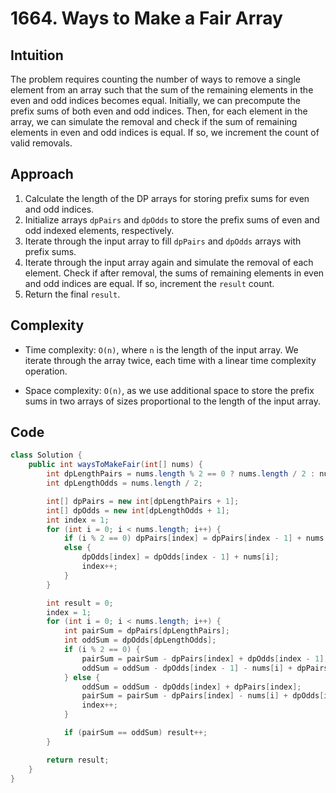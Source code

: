 # 1664. Ways to Make a Fair Array

## Intuition

The problem requires counting the number of ways to remove a single element from an array such that the sum of the remaining elements in the even and odd indices becomes equal. Initially, we can precompute the prefix sums of both even and odd indices. Then, for each element in the array, we can simulate the removal and check if the sum of remaining elements in even and odd indices is equal. If so, we increment the count of valid removals.

## Approach

1. Calculate the length of the DP arrays for storing prefix sums for even and odd indices.
2. Initialize arrays `dpPairs` and `dpOdds` to store the prefix sums of even and odd indexed elements, respectively.
3. Iterate through the input array to fill `dpPairs` and `dpOdds` arrays with prefix sums.
4. Iterate through the input array again and simulate the removal of each element. Check if after removal, the sums of remaining elements in even and odd indices are equal. If so, increment the `result` count.
5. Return the final `result`.

## Complexity

- Time complexity: `O(n)`, where `n` is the length of the input array. We iterate through the array twice, each time with a linear time complexity operation.

- Space complexity: `O(n)`, as we use additional space to store the prefix sums in two arrays of sizes proportional to the length of the input array.

## Code

```java
class Solution {
    public int waysToMakeFair(int[] nums) {
        int dpLengthPairs = nums.length % 2 == 0 ? nums.length / 2 : nums.length / 2 + 1;
        int dpLengthOdds = nums.length / 2;

        int[] dpPairs = new int[dpLengthPairs + 1];
        int[] dpOdds = new int[dpLengthOdds + 1];
        int index = 1;
        for (int i = 0; i < nums.length; i++) {
            if (i % 2 == 0) dpPairs[index] = dpPairs[index - 1] + nums[i];
            else {
                dpOdds[index] = dpOdds[index - 1] + nums[i];
                index++;
            }
        }

        int result = 0;
        index = 1;
        for (int i = 0; i < nums.length; i++) {
            int pairSum = dpPairs[dpLengthPairs];
            int oddSum = dpOdds[dpLengthOdds];
            if (i % 2 == 0) {
                pairSum = pairSum - dpPairs[index] + dpOdds[index - 1];
                oddSum = oddSum - dpOdds[index - 1] - nums[i] + dpPairs[index];
            } else {
                oddSum = oddSum - dpOdds[index] + dpPairs[index];
                pairSum = pairSum - dpPairs[index] - nums[i] + dpOdds[index];
                index++;
            }

            if (pairSum == oddSum) result++;
        }

        return result;
    }
}
```
